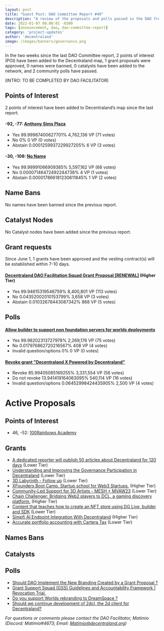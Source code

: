 ```yaml
---
layout: post
title: "Guest Post: DAO Committee Report #49"
description: "A review of the proposals and polls passed in the DAO from June 1 through June 15".
date: 2022-01-07 00:00:01 -0300
tags: [announcement, dao, dao-committee-report]
category: 'project-updates'
author: 'decentraland'
image: /images/banners/governance.png
---
```


In the two weeks since the last DAO Committee report, 2 points of interest (POI) have been added to the Decentraland map, 1 grant proposals were approved, 0 names were banned, 0 catalysts have been added to the network, and 2 community polls have passed.

(INTRO: TO BE COMPLETED BY DAO FACILITATOR)

## Points of Interest
2 points of interest have been added to Decentraland’s map since the last report.


#### -92, -77: [Anthony Sims Plaza](https://governance.decentraland.org/proposal/?id=63af1850-ffe0-11ed-8e4f-8db7948b5171)

* Yes 99.99987400627701% 4,762,136 VP (71 votes)
* No 0% 0 VP (0 votes)
* Abstain 0.0001259937229927205% 6 VP (3 votes)


#### -30, -108: [No Name](https://governance.decentraland.org/proposal/?id=e3495b80-ffc1-11ed-8e4f-8db7948b5171)

* Yes 99.99991066909385% 5,597,162 VP (66 votes)
* No 0.00007146472492244738% 4 VP (1 votes)
* Abstain 0.000017866181230611845% 1 VP (2 votes)


## Name Bans

No names have been banned since the previous report.

## Catalyst Nodes
No Catalyst nodes have been added since the previous report.


## Grant requests
Since June 1, 1 grants have been approved and the vesting contract(s) will be established within 7-10 days.


#### [Decentraland DAO Facilitation Squad Grant Proposal [RENEWAL]](https://governance.decentraland.org/proposal/?id=57496610-f545-11ed-9bc2-e5fe350d0c93) (Higher Tier)

* Yes 99.94615319546759% 8,400,801 VP (113 votes)
* No 0.04352002010153799% 3,658 VP (3 votes)
* Abstain 0.01032678443087342% 868 VP (5 votes)


## Polls

#### [Allow builder to support non foundation servers for worlds deployments](https://governance.decentraland.org/proposal/?id=02bd44d0-ff23-11ed-8e4f-8db7948b5171)

* Yes 99.98202313727978% 2,269,176 VP (75 votes)
* No 0.017976862720216567% 408 VP (4 votes)
* Invalid question/options 0% 0 VP (0 votes)


#### [Revoke grant &#34;Decentraland X Powered by Decentraland&#34;](https://governance.decentraland.org/proposal/?id=8b69f900-ff09-11ed-8e4f-8db7948b5171)

* Revoke 85.99405085169255% 3,331,554 VP (56 votes)
* Do not revoke 13.941419164063095% 540,114 VP (16 votes)
* Invalid question/options 0.06452998424435905% 2,500 VP (4 votes)



# Active Proposals

## Points of Interest

* 46, -52: [100Rainbows Academy](https://governance.decentraland.org/proposal/?id=6b252940-0589-11ee-8f51-bb3157c3bc20)

## Grants

* [A dedicated reporter will publish 50 articles about Decentraland for 120 days](https://governance.decentraland.org/proposal/?id=93bc8120-067c-11ee-8f51-bb3157c3bc20) (Lower Tier)
* [Understanding and Improving the Governance Participation in Decentraland](https://governance.decentraland.org/proposal/?id=725a1020-061c-11ee-8f51-bb3157c3bc20) (Lower Tier)
* [3D Labyrinth  - Follow up](https://governance.decentraland.org/proposal/?id=b44758e0-0602-11ee-8f51-bb3157c3bc20) (Lower Tier)
* [XFounders Boot Camp. Startup school for Web3 Startups.](https://governance.decentraland.org/proposal/?id=ee5b8fe0-0573-11ee-8f51-bb3157c3bc20) (Higher Tier)
* [Community-Led Support for 3D Artists - MESH + MVAW23](https://governance.decentraland.org/proposal/?id=ad893970-048f-11ee-8f51-bb3157c3bc20) (Lower Tier)
* [Chain Challenger: Bridging Web2 players to DCL, a gaming discovery platform.](https://governance.decentraland.org/proposal/?id=4aefa4a0-036a-11ee-8f51-bb3157c3bc20) (Higher Tier)
* [Content that teaches how to create an NFT store using DG Live, builder and SDK](https://governance.decentraland.org/proposal/?id=6e67c3b0-01b0-11ee-8f51-bb3157c3bc20) (Lower Tier)
* [Simpfi AI Endpoint Integration With Decentraland](https://governance.decentraland.org/proposal/?id=1cd5ddf0-ffcd-11ed-8e4f-8db7948b5171) (Higher Tier)
* [Accurate portfolio accounting with Cartera Tax](https://governance.decentraland.org/proposal/?id=a954f660-fe80-11ed-8e4f-8db7948b5171) (Lower Tier)

## Names Bans


## Catalysts


## Polls

* [Should DAO Implement the New Branding Created by a Grant Proposal ?](https://governance.decentraland.org/proposal/?id=b006a770-06fe-11ee-bb17-db98a4ce871d)
* [Grant Support Squad (GSS) Guidelines and Accountability Framework | Revocation Trial.](https://governance.decentraland.org/proposal/?id=edbaa830-0674-11ee-8f51-bb3157c3bc20)
* [Do you support Worlds rebranding to DreamSpace ?](https://governance.decentraland.org/proposal/?id=2a137a40-0531-11ee-8f51-bb3157c3bc20)
* [Should we continue development of 2dcl, the 2d client for Decentraland?](https://governance.decentraland.org/proposal/?id=1c22a480-03f4-11ee-8f51-bb3157c3bc20)

*For questions or comments please contact the DAO Facilitator, Matimio (Discord: Matimio#4673; Email: [Matimio@decentraland.org](mailto:Matimio@decentraland.org))*